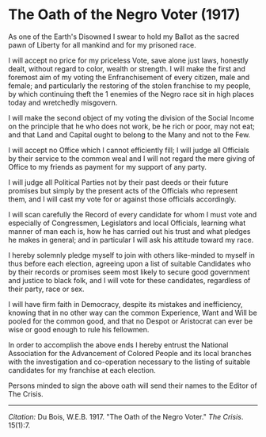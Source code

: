 <!--
title:   The Oath of the Negro Voter
author:  Du Bois, W.E.B.
journal: The Crisis
year:    1917
volume:  15
issue:   1
pages:   7
-->
# The Oath of the Negro Voter (1917)

As one of the Earth's Disowned I swear to hold my Ballot as the sacred pawn of Liberty for all mankind and for my prisoned race.

I will accept no price for my priceless Vote, save alone just laws, honestly dealt, without regard to color, wealth or strength. I will make the first and foremost aim of my voting the Enfranchisement of every citizen, male and female; and particularly the restoring of the stolen franchise to my people, by which continuing theft the 1 enemies of the Negro race sit in high places today and wretchedly misgovern.

I will make the second object of my voting the division of the Social Income on the principle that he who does not work, be he rich or poor, may not eat; and that Land and Capital ought to belong to the Many and not to the Few.

I will accept no Office which I cannot efficiently fill; I will judge all Officials by their service to the common weal and I will not regard the mere giving of Office to my friends as payment for my support of any party.

I will judge all Political Parties not by their past deeds or their future promises but simply by the present acts of the Officials who represent them, and I will cast my vote for or against those officials accordingly.

I will scan carefully the Record of every candidate for whom I must vote and especially of Congressmen, Legislators and local Officials, learning what manner of man each is, how he has carried out his trust and what pledges he makes in general; and in particular I will ask his attitude toward my race.

I hereby solemnly pledge myself to join with others like-minded to myself in thus before each election, agreeing upon a list of suitable Candidates who by their records or promises seem most likely to secure good government and justice to black folk, and I will vote for these candidates, regardless of their party, race or sex.

I will have firm faith in Democracy, despite its mistakes and inefficiency, knowing that in no other way can the common Experience, Want and Will be pooled for the common good, and that no Despot or Aristocrat can ever be wise or good enough to rule his fellowmen.

In order to accomplish the above ends I hereby entrust the National Association for the Advancement of Colored People and its local branches with the investigation and co-operation necessary to the listing of suitable candidates for my franchise at each election.

Persons minded to sign the above oath will send their names to the Editor of <span class = "small-caps">The Crisis</span>.

__________
*Citation:* Du Bois, W.E.B. 1917. "The Oath of the Negro Voter." *The Crisis*. 15(1):7.